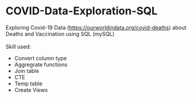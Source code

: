 # COVID-Data-Exploration-SQL

Exploring Covid-19 Data (https://ourworldindata.org/covid-deaths) about Deaths and Vaccination using SQL (mySQL) \
\
Skill used: 
- Convert column type
- Aggregrate functions
- Join table
- CTE
- Temp table
- Create Views

